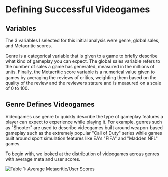 # Defining Successful Videogames

## Variables
The 3 variables I selected for this initial analysis were genre, global sales, and Metacritic scores. 

Genre is a categorical variable that is given to a game to briefly describe what kind of gameplay you can expect. The global sales variable refers to the number of sales a game has generated, measured in the millions of units. Finally, the Metacritic score variable is a numerical value given to games by averaging the reviews of critics, weighting them based on the quality of the review and the reviewers stature and is measured on a scale of 0 to 100. 

## Genre Defines Videogames
Videogames use genre to quickly describe the type of gameplay features a player can expect to experience while playing it. For example, genres such as "Shooter" are used to describe videogames built around weapon-based gameplay such as the extremely popular "Call of Duty" series while games built around sport simulation features like EA's "FIFA" and "Madden NFL" games.

To begin with, we looked at the distribution of videogames across genres with average meta and user scores.

![Table 1: Average Metacritic/User Scores]()
